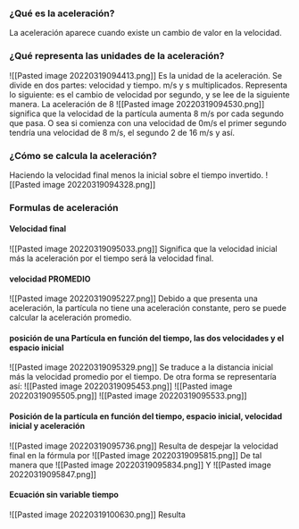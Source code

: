 ### ¿Qué es la aceleración?
La aceleración aparece cuando existe un cambio de valor en la velocidad. 



### ¿Qué representa las unidades de la aceleración?
![[Pasted image 20220319094413.png]] Es la unidad de la aceleración. Se divide en dos partes: velocidad y tiempo. m/s y s multiplicados. Representa lo siguiente: es el cambio de velocidad por segundo, y se lee de la siguiente manera. La aceleración de 8 ![[Pasted image 20220319094530.png]] significa que la velocidad de la partícula aumenta 8 m/s por cada segundo que pasa. O sea si comienza con una velocidad de 0m/s el primer segundo tendría una velocidad de 8 m/s, el segundo 2 de 16 m/s y así.


### ¿Cómo se calcula la aceleración?
Haciendo la velocidad final menos la inicial sobre el tiempo invertido. 
![[Pasted image 20220319094328.png]]


### Formulas de aceleración 
#### Velocidad final 
![[Pasted image 20220319095033.png]]
Significa que la velocidad inicial más la aceleración por el tiempo será la velocidad final. 

#### velocidad PROMEDIO
![[Pasted image 20220319095227.png]]
Debido a que presenta una aceleración, la partícula no tiene una aceleración constante, pero se puede calcular la aceleración promedio.


#### posición de una Partícula en función del tiempo, las dos velocidades y el espacio inicial
![[Pasted image 20220319095329.png]]
Se traduce a la distancia inicial más la velocidad promedio por el tiempo. De otra forma se representaría así:
![[Pasted image 20220319095453.png]] ![[Pasted image 20220319095505.png]] ![[Pasted image 20220319095533.png]]

#### Posición de la partícula en función del tiempo, espacio inicial, velocidad inicial y aceleración 
![[Pasted image 20220319095736.png]]
Resulta de despejar la velocidad final en la fórmula por ![[Pasted image 20220319095815.png]]
De tal manera que 
![[Pasted image 20220319095834.png]]
Y
![[Pasted image 20220319095847.png]]

#### Ecuación sin variable tiempo
![[Pasted image 20220319100630.png]]
Resulta 